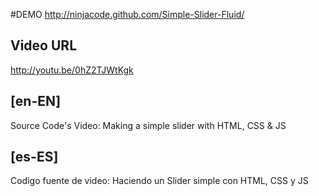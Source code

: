 #DEMO
<http://ninjacode.github.com/Simple-Slider-Fluid/>

Video URL
---------
<http://youtu.be/0hZ2TJWtKgk>

[en-EN]
-------
Source Code's Video: Making a simple slider with HTML, CSS & JS

[es-ES]
------
Codigo fuente de video: Haciendo un Slider simple con HTML, CSS y JS



